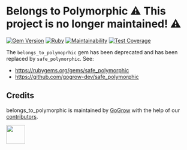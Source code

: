 # Belongs to Polymorphic ⚠️ This project is no longer maintained! ⚠️
[![Gem Version](https://badge.fury.io/rb/belongs_to_polymorphic.svg)](https://badge.fury.io/rb/belongs_to_polymorphic)
[![Ruby](https://github.com/gogrow-dev/belongs_to_polymorphic/actions/workflows/main.yml/badge.svg?branch=main)](https://github.com/gogrow-dev/belongs_to_polymorphic/actions/workflows/main.yml)
[![Maintainability](https://api.codeclimate.com/v1/badges/1e3960d9aa00b8328a30/maintainability)](https://codeclimate.com/github/gogrow-dev/belongs_to_polymorphic/maintainability)
[![Test Coverage](https://api.codeclimate.com/v1/badges/1e3960d9aa00b8328a30/test_coverage)](https://codeclimate.com/github/gogrow-dev/belongs_to_polymorphic/test_coverage)

The `belongs_to_polymoprhic` gem has been deprecated and has been replaced by `safe_polymorphic`.
See: 
* https://rubygems.org/gems/safe_polymorphic
* https://github.com/gogrow-dev/safe_polymorphic

## Credits

belongs_to_polymorphic is maintained by [GoGrow](https://gogrow.dev) with the help of our
[contributors](https://github.com/gogrow-dev/belongs_to_polymorphic/contributors).

[<img src="https://user-images.githubusercontent.com/9309458/180014465-00477428-fd76-48f6-b984-5b401b8ce241.svg" height="50"/>](https://gogrow.dev)
